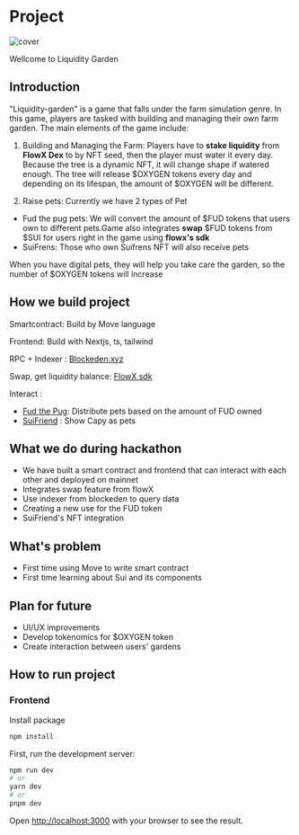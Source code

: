 # Project

![cover](https://github.com/vinhyenvodoi98/Liquidity-garden/blob/main/images/cover.png)

Wellcome to Liquidity Garden

## Introduction
"Liquidity-garden" is a game that falls under the farm simulation genre. In this game, players are tasked with building and managing their own farm garden. The main elements of the game include:

1. Building and Managing the Farm: Players have to **stake liquidity** from **FlowX Dex** to by NFT seed, then the player must water it every day. Because the tree is a dynamic NFT, it will change shape if watered enough. The tree will release $OXYGEN tokens every day and depending on its lifespan, the amount of $OXYGEN will be different.

2. Raise pets: Currently we have 2 types of Pet
- Fud the pug pets: We will convert the amount of $FUD tokens that users own to different pets.Game also integrates **swap** $FUD tokens from $SUI for users right in the game using **flowx's sdk**
- SuiFrens: Those who own Suifrens NFT will also receive pets

When you have digital pets, they will help you take care the garden, so the number of $OXYGEN tokens will increase

## How we build project

Smartcontract: Build by Move language

Frontend: Build with Nextjs, ts, tailwind

RPC + Indexer : [Blockeden.xyz](https://blockeden.xyz/docs/sui/sui-overflow/)

Swap, get liquidity balance: [FlowX sdk](https://www.npmjs.com/package/@flowx-pkg/ts-sdk?activeTab=readme)

Interact :
  - [Fud the Pug](https://fudthepug.com/): Distribute pets based on the amount of FUD owned
  - [SuiFriend](https://suifrens.com/) : Show Capy as pets

## What we do during hackathon

- We have built a smart contract and frontend that can interact with each other and deployed on mainnet
- Integrates swap feature from flowX
- Use indexer from blockeden to query data
- Creating a new use for the FUD token
- SuiFriend's NFT integration

## What's problem

- First time using Move to write smart contract
- First time learning about Sui and its components

## Plan for future

- UI/UX improvements
- Develop tokenomics for $OXYGEN token
- Create interaction between users' gardens

## How to run project

### Frontend
Install package
```bash
npm install
```

First, run the development server:

```bash
npm run dev
# or
yarn dev
# or
pnpm dev
```

Open [http://localhost:3000](http://localhost:3000) with your browser to see the result.
